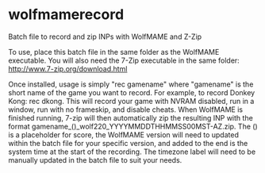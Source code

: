 # wolfmamerecord
Batch file to record and zip INPs with WolfMAME and Z-Zip

To use, place this batch file in the same folder as the WolfMAME executable. You will also need the 7-Zip executable in the same folder: http://www.7-zip.org/download.html

Once installed, usage is simply "rec gamename" where "gamename" is the short name of the game you want to record. For example, to record Donkey Kong: rec dkong. This will record your game with NVRAM disabled, run in a window, run with no frameskip, and disable cheats. When WolfMAME is finished running, 7-zip will then automatically zip the resulting INP with the format gamename_()_wolf220_YYYYMMDDTHHMMSS00MST-AZ.zip. The () is a placeholder for score, the WolfMAME version will need to updated within the batch file for your specific version, and added to the end is the system time at the start of the recording. The timezone label will need to be manually updated in the batch file to suit your needs.
